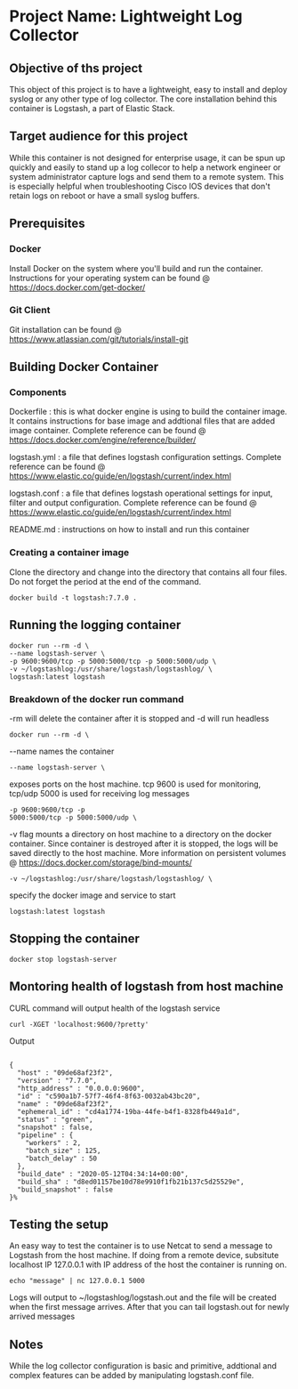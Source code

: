 # Project Name: Lightweight Log Collector

## Objective of ths project

This object of this project is to have a lightweight, easy to install and deploy syslog or any other type of log collector. The core installation behind this container is Logstash, a part of Elastic Stack. 

## Target audience for this project

While this container is not designed for enterprise usage, it can be spun up quickly and easily to stand up a log collecor to help a network engineer or system administrator capture logs and send them to a remote system. This is especially helpful when troubleshooting Cisco IOS devices that don't retain logs on reboot or have a small syslog buffers.

## Prerequisites

### Docker
Install Docker on the system where you'll build and run the container. Instructions for your operating system can be found @ <https://docs.docker.com/get-docker/>

### Git Client
Git installation can be found @ <https://www.atlassian.com/git/tutorials/install-git>


## Building Docker Container

### Components
Dockerfile 
:  this is what docker engine is using to build the container image. It contains instructions for base image and addtional files that are added image container. Complete reference can be found @ <https://docs.docker.com/engine/reference/builder/>

logstash.yml
:  a file that defines logstash configuration settings. Complete reference can be found @ <https://www.elastic.co/guide/en/logstash/current/index.html>

logstash.conf
:  a file that defines logstash operational settings for input, filter and output configuration. Complete reference can be found @ <https://www.elastic.co/guide/en/logstash/current/index.html>

README.md
:  instructions on how to install and run this container

### Creating a container image

Clone the directory and change into the directory that contains all four files. Do not forget the period at the end of the command.

<pre><code>docker build -t logstash:7.7.0 . </code></pre>

## Running the logging container

<pre><code>docker run --rm -d \
--name logstash-server \
-p 9600:9600/tcp -p 5000:5000/tcp -p 5000:5000/udp \
-v ~/logstashlog:/usr/share/logstash/logstashlog/ \
logstash:latest logstash </code></pre>

### Breakdown of the docker run command
-rm will delete the container after it is stopped and -d will run headless <pre><code>docker run --rm -d \ </code></pre> 
--name names the container <pre><code>--name logstash-server \ </code></pre> 
exposes ports on the host machine. tcp 9600 is used for monitoring, tcp/udp 5000 is used for receiving log messages <pre><code>-p 9600:9600/tcp -p 5000:5000/tcp -p 5000:5000/udp \ </code></pre> 
-v flag mounts a directory on host machine to a directory on the docker container. Since container is destroyed after it is stopped, the logs will be saved directly to the host machine. More information on persistent volumes @ <https://docs.docker.com/storage/bind-mounts/> <pre><code>-v ~/logstashlog:/usr/share/logstash/logstashlog/ \ </code></pre> 
specify the docker image and service to start <pre><code>logstash:latest logstash </code></pre> 

## Stopping the container

<pre><code>docker stop logstash-server</code></pre>

## Montoring health of logstash from host machine

CURL command will output health of the logstash service<pre><code>curl -XGET 'localhost:9600/?pretty'</code></pre>

Output
<pre><code>
{
  "host" : "09de68af23f2",
  "version" : "7.7.0",
  "http_address" : "0.0.0.0:9600",
  "id" : "c590a1b7-57f7-46f4-8f63-0032ab43bc20",
  "name" : "09de68af23f2",
  "ephemeral_id" : "cd4a1774-19ba-44fe-b4f1-8328fb449a1d",
  "status" : "green",
  "snapshot" : false,
  "pipeline" : {
    "workers" : 2,
    "batch_size" : 125,
    "batch_delay" : 50
  },
  "build_date" : "2020-05-12T04:34:14+00:00",
  "build_sha" : "d8ed01157be10d78e9910f1fb21b137c5d25529e",
  "build_snapshot" : false
}%
</code></pre>

## Testing the setup
An easy way to test the container is to use Netcat to send a message to Logstash from the host machine. If doing from a remote device, subsitute localhost IP 127.0.0.1 with IP address of the host the container is running on.
<pre><code>echo "message" | nc 127.0.0.1 5000</code></pre> 

Logs will output to ~/logstashlog/logstash.out and the file will be created when the first message arrives. After that you can tail logstash.out for newly arrived messages

## Notes
While the log collector configuration is basic and primitive, addtional and complex features can be added by manipulating logstash.conf file. 